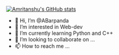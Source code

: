 [![Amritanshu's GitHub stats](https://github-readme-stats.vercel.app/api?username=ABarpanda)](https://github.com/anuraghazra/github-readme-stats)
- 👋 Hi, I’m @ABarpanda
- 👀 I’m interested in Web-dev 
- 🌱 I’m currently learning Python and C++
- 💞️ I’m looking to collaborate on ...
- 📫 How to reach me ...

<!---
ABarpanda/ABarpanda is a ✨ special ✨ repository because its `README.md` (this file) appears on your GitHub profile.
You can click the Preview link to take a look at your changes.
--->
